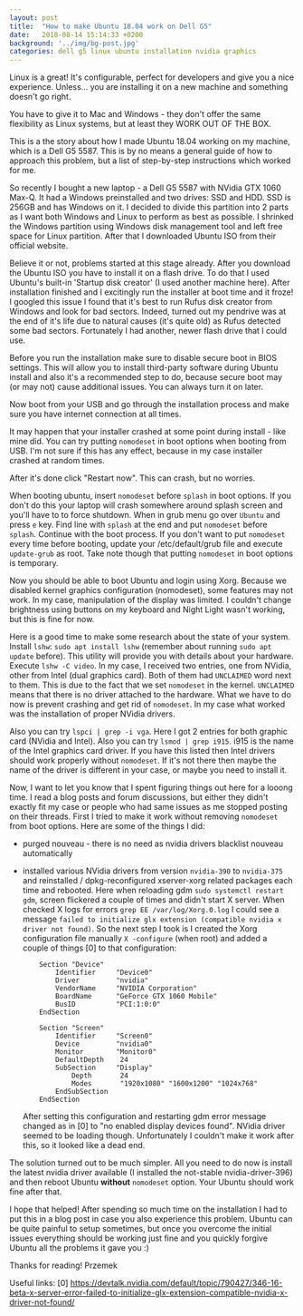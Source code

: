 ```yaml
---
layout: post
title:  "How to make Ubuntu 18.04 work on Dell G5"
date:   2018-08-14 15:14:33 +0200
background: '../img/bg-post.jpg'
categories: dell g5 linux ubuntu installation nvidia graphics
---
```


Linux is a great! It's configurable, perfect for developers and give you a nice experience. Unless... you are installing it
on a new machine and something doesn't go right.

You have to give it to Mac and Windows - they don't offer the same flexibility as Linux systems, but at least they
WORK OUT OF THE BOX.

This is a the story about how I made Ubuntu 18.04 working on my machine, which is a Dell G5 5587. This is by no means a general guide of how to
approach this problem, but a list of step-by-step instructions which worked for me.

So recently I bought a new laptop - a Dell G5 5587 with NVidia GTX 1060 <nobr>Max-Q.</nobr> It had a Windows preinstalled and two drives:
SSD and HDD. SSD is 256GB and has Windows on it. I decided to divide this partition into 2 parts as I want both Windows and Linux
to perform as best as possible. I shrinked the Windows partition using Windows disk management tool and left free space for Linux
partition. After that I downloaded Ubuntu ISO from their official website.

Believe it or not, problems started at this stage already. After you download the Ubuntu ISO you have to install it on a flash drive.
To do that I used Ubuntu's built-in 'Startup disk creator' (I used another machine here). After installation finished and I excitingly
run the installer at boot time and it froze! I googled this issue I found that it's best to run Rufus disk creator from Windows
and look for bad sectors. Indeed, turned out my pendrive was at the end of it's life due to natural causes (it's quite old) as Rufus detected
some bad sectors. Fortunately I had another, newer flash drive that I could use.

Before you run the installation make sure to disable secure boot in BIOS settings. This will allow you to install third-party software during
Ubuntu install and also it's a recommended step to do, because secure boot may (or may not) cause additional issues. You can always turn it on
later.

Now boot from your USB and go through the installation process and make sure you have internet connection at all times.

It may happen that your installer crashed at some point during install - like mine did. You can try putting `nomodeset` in boot options when booting
from USB. I'm not sure if this has any effect, because in my case installer crashed at random times.

After it's done click "Restart now". This can crash, but no worries.

When booting ubuntu, insert `nomodeset` before `splash` in boot options. If you don't do this your laptop will crash somewhere around splash screen
and you'll have to to force shutdown. When in grub menu go over `Ubuntu` and press `e` key. Find line with `splash` at the end and put `nomodeset`
before `splash`. Continue with the boot process. If you don't want to put `nomodeset` every time before booting, update your /etc/default/grub
file and execute `update-grub` as root. Take note though that putting `nomodeset` in boot options is temporary.

Now you should be able to boot Ubuntu and login using Xorg. Because we disabled kernel graphics configuration (nomodeset), some
features may not work. In my case, manipulation of the display was limited. I couldn't change brightness using buttons on
my keyboard and Night Light wasn't working, but this is fine for now.

Here is a good time to make some research about the state of your system. Install `lshw`: `sudo apt install lshw` (remember about
running `sudo apt update` before). This utility will provide you with details about your hardware. Execute `lshw -C video`.
In my case, I received two entries, one from NVidia, other from Intel (dual graphics card). Both of them had `UNCLAIMED`
word next to them. This is due to the fact that we set `nomodeset` in the kernel. `UNCLAIMED` means that there is no driver attached to
the hardware. What we have to do now is prevent crashing and get rid of `nomodeset`. In my case what worked was the installation of proper NVidia drivers.

Also you can try `lspci | grep -i vga`. Here I got 2 entries for both graphic card (NVidia and Intel). Also you can try
`lsmod | grep i915`. i915 is the name of the Intel graphics card driver. If you have this listed then Intel drivers should work
properly without `nomodeset`. If it's not there then maybe the name of the driver is different in your case, or maybe
you need to install it.

Now, I want to let you know that I spent figuring things out here for a looong time. I read a blog posts and forum discussions,
but either they didn't exactly fit my case or people who had same issues as me stopped posting on their threads. First I tried to make
it work without removing `nomodeset` from boot options. Here are some of the things I did:
* purged nouveau - there is no need as nvidia drivers blacklist nouveau automatically
* installed various NVidia drivers from version `nvidia-390` to `nvidia-375` and reinstalled / dpkg-reconfigured xserver-xorg related packages
  each time and rebooted. Here when reloading gdm `sudo systemctl restart gdm`, screen flickered a couple of times and didn't start X server. When checked
  X logs for errors `grep EE /var/log/Xorg.0.log` I could see a message `failed to initialize glx extension (compatible nvidia x driver not found)`.
  So the next step I took is I created the Xorg configuration file manually `X -configure` (when root) and added a couple of things [0] to that configuration:

  ```
      Section "Device"
          Identifier     "Device0"
          Driver         "nvidia"
          VendorName     "NVIDIA Corporation"
          BoardName      "GeForce GTX 1060 Mobile"
          BusID          "PCI:1:0:0"
      EndSection

      Section "Screen"
          Identifier     "Screen0"
          Device         "nvidia0"
          Monitor        "Monitor0"
          DefaultDepth    24
          SubSection     "Display"
              Depth       24
              Modes       "1920x1080" "1600x1200" "1024x768"
          EndSubSection
      EndSection
  ```
  After setting this configuration and restarting gdm error message changed as in [0] to "no enabled display devices found". NVidia driver seemed
  to be loading though. Unfortunately I couldn't make it work after this, so it looked like a dead end.

The solution turned out to be much simpler. All you need to do now is install the latest nvidia driver available (I installed the not-stable nvidia-driver-396)
and then reboot Ubuntu **without** `nomodeset` option. Your Ubuntu should work fine after that.

I hope that helped! After spending so much time on the installation I had to put this in a blog post in case you also experience this problem.
Ubuntu can be quite painful to setup sometimes, but once you overcome the initial issues everything should be working just fine and you quickly
forgive Ubuntu all the problems it gave you :)

Thanks for reading!
Przemek

Useful links:
[0] https://devtalk.nvidia.com/default/topic/790427/346-16-beta-x-server-error-failed-to-initialize-glx-extension-compatible-nvidia-x-driver-not-found/
